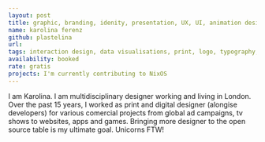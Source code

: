 ```yaml
---
layout: post
title: graphic, branding, idenity, presentation, UX, UI, animation design, unicorn jokey
name: karolina ferenz
github: plastelina
url:
tags: interaction design, data visualisations, print, logo, typography, style guide, apps, presentations
availability: booked
rate: gratis
projects: I'm currently contributing to NixOS
---
```


I am Karolina. I am multidisciplinary designer working and living in London. Over the past 15 years, I worked as print and digital designer (alongise developers) for various comercial projects from global ad campaigns, tv shows to websites, apps and games. Bringing more designer to the open source table is my ultimate goal. Unicorns FTW!

